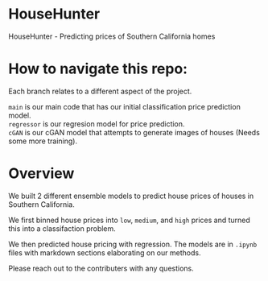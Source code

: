# HouseHunter
HouseHunter - Predicting prices of Southern California homes 

# How to navigate this repo:

Each branch relates to a different aspect of the project.

`main` is our main code that has our initial classification price prediction model.  
`regressor` is our regresion model for price prediction.  
`cGAN` is our cGAN model that attempts to generate images of houses (Needs some more training).

# Overview

We built 2 different ensemble models to predict house prices of houses in Southern California.  

We first binned house prices into `low`, `medium`, and `high` prices and turned this into a classifaction problem. 

We then predicted house pricing with regression. The models are in `.ipynb` files with markdown sections elaborating on our methods.

Please reach out to the contributers with any questions.  
